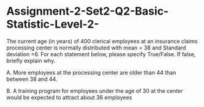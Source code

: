 # Assignment-2-Set2-Q2-Basic-Statistic-Level-2-


The current age (in years) of 400 clerical employees at an insurance claims processing center is normally distributed with mean = 38 and Standard deviation =6. For each statement below, please specify True/False. If false, briefly explain why.

A. More employees at the processing center are older than 44 than between 38 and 44.

B. A training program for employees under the age of 30 at the center would be expected to attract about 36 employees
